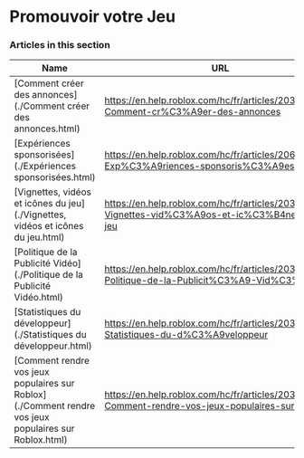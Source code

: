 # Promouvoir votre Jeu  
### Articles in this section
Name|URL
-|-
[Comment créer des annonces](./Comment créer des annonces.html) |https://en.help.roblox.com/hc/fr/articles/203313840-Comment-cr%C3%A9er-des-annonces
[Expériences sponsorisées](./Expériences sponsorisées.html) |https://en.help.roblox.com/hc/fr/articles/206455923-Exp%C3%A9riences-sponsoris%C3%A9es
[Vignettes, vidéos et icônes du jeu](./Vignettes, vidéos et icônes du jeu.html) |https://en.help.roblox.com/hc/fr/articles/203314060-Vignettes-vid%C3%A9os-et-ic%C3%B4nes-du-jeu
[Politique de la Publicité Vidéo](./Politique de la Publicité Vidéo.html) |https://en.help.roblox.com/hc/fr/articles/203312520-Politique-de-la-Publicit%C3%A9-Vid%C3%A9o
[Statistiques du développeur](./Statistiques du développeur.html) |https://en.help.roblox.com/hc/fr/articles/203314110-Statistiques-du-d%C3%A9veloppeur
[Comment rendre vos jeux populaires sur Roblox](./Comment rendre vos jeux populaires sur Roblox.html) |https://en.help.roblox.com/hc/fr/articles/203313420-Comment-rendre-vos-jeux-populaires-sur-Roblox